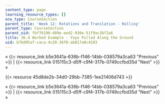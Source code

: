 ```yaml
---
content_type: page
learning_resource_types: []
ocw_type: CourseSection
parent_title: 'Week 12: Rotations and Translation - Rolling'
parent_type: CourseSection
parent_uid: fbf76190-d89e-eed2-930e-51f9ac3bf2a6
title: 36.4 Worked Example - Yoyo Pulled Along the Ground
uid: b7bd05af-caca-4c28-36f8-ab817a0c4103
---
```


« {{< resource_link b5e3641a-636b-f146-14bb-038579a3ca63 "Previous" >}} | {{< resource_link 015115c3-d5ff-c9f4-317b-0749ccfbd35d "Next" >}} »

{{< resource 45d8de2b-34d0-29bb-7385-1ee21406d743 >}}

« {{< resource_link b5e3641a-636b-f146-14bb-038579a3ca63 "Previous" >}} | {{< resource_link 015115c3-d5ff-c9f4-317b-0749ccfbd35d "Next" >}} »